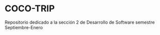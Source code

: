# COCO-TRIP

Repositorio dedicado a la sección 2 de Desarrollo de Software semestre Septiembre-Enero 